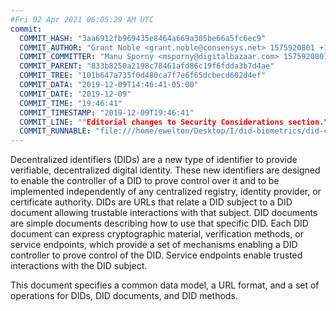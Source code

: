 ```yaml
---
#Fri 02 Apr 2021 06:05:29 AM UTC
commit:
  COMMIT_HASH: "3aa6912fb969435e8464a669a305be66a5fc6ec9"
  COMMIT_AUTHOR: "Grant Noble <grant.noble@consensys.net> 1575920801 +1000"
  COMMIT_COMMITTER: "Manu Sporny <msporny@digitalbazaar.com> 1575920801 -0500"
  COMMIT_PARENT: "833b8250a2198c78461afd86c19f6fdda3b7d4ae"
  COMMIT_TREE: "101b647a735f0d480ca7f7e6f65dcbecd602d4ef"
  COMMIT_DATA: "2019-12-09T14:46:41-05:00"
  COMMIT_DATE: "2019-12-09"
  COMMIT_TIME: "19:46:41"
  COMMIT_TIMESTAMP: "2019-12-09T19:46:41"
  COMMIT_LINE: ""Editorial changes to Security Considerations section."
  COMMIT_RUNNABLE: "file:///home/ewelton/Desktop/I/did-biometrics/did-core-dataset/analysis/gitinfo/3aa6912fb969435e8464a669a305be66a5fc6ec9/snapshot/index.html"
---
```


<section id="abstract">
<p>
<a>Decentralized identifiers</a> (DIDs) are a new type of identifier to
provide verifiable, decentralized digital identity. These new identifiers are
designed to enable the controller of a <a>DID</a> to prove control over
it and to be implemented independently of any centralized registry, identity
provider, or certificate authority. <a>DIDs</a> are URLs that relate a
<a>DID subject</a> to a <a>DID document</a> allowing trustable interactions with
that subject. <a>DID documents</a> are simple documents describing how to use
that specific <a>DID</a>. Each <a>DID document</a> can express cryptographic
material, verification methods, or <a>service endpoints</a>, which provide a
set of mechanisms enabling a <a>DID controller</a> to prove control of the
<a>DID</a>. <a>Service endpoints</a> enable trusted interactions with the
<a>DID subject</a>.
    </p>
<p>
This document specifies a common data model, a URL format, and a set of
operations for <a>DIDs</a>, <a>DID documents</a>, and <a>DID methods</a>.
    </p>
</section>
